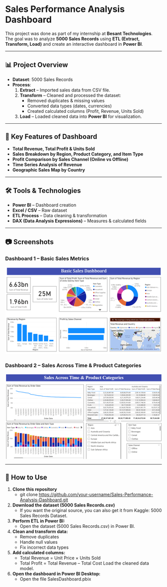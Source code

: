 # Sales Performance Analysis Dashboard

This project was done as part of my internship at **Besant Technologies**.  
The goal was to analyze **5000 Sales Records** using **ETL (Extract, Transform, Load)** and create an interactive dashboard in **Power BI**.

---

## 📊 Project Overview
- **Dataset**: 5000 Sales Records
- **Process**: 
  1. **Extract** – Imported sales data from CSV file.
  2. **Transform** – Cleaned and processed the dataset:
     - Removed duplicates & missing values
     - Converted data types (dates, currencies)
     - Created calculated columns (Profit, Revenue, Units Sold)
  3. **Load** – Loaded cleaned data into **Power BI** for visualization.

---

## 🔑 Key Features of Dashboard
- **Total Revenue, Total Profit & Units Sold**
- **Sales Breakdown by Region, Product Category, and Item Type**
- **Profit Comparison by Sales Channel (Online vs Offline)**
- **Time Series Analysis of Revenue**
- **Geographic Sales Map by Country**

---

## 🛠 Tools & Technologies
- **Power BI** – Dashboard creation
- **Excel / CSV** – Raw dataset
- **ETL Process** – Data cleaning & transformation
- **DAX (Data Analysis Expressions)** – Measures & calculated fields

---

## 📷 Screenshots
### Dashboard 1 – Basic Sales Metrics
![Dashboard 1](Screenshots/dashboard1.png)

### Dashboard 2 – Sales Across Time & Product Categories
![Dashboard 2](Screenshots/dashboard2.png)

---

## 🚀 How to Use
1. **Clone this repository**
   - git clone https://github.com/your-username/Sales-Performance-Analysis-Dashboard.git
2. **Download the dataset (5000 Sales Records.csv)**
   - If you want the original source, you can also get it from Kaggle: 5000 Sales Records Dataset.
3. **Perform ETL in Power BI:**
   - Open the dataset (5000 Sales Records.csv) in Power BI.
4. **Clean and transform data:**
   - Remove duplicates
   - Handle null values
   - Fix incorrect data types
5. **Add calculated columns:**
   - Total Revenue = Unit Price × Units Sold
   - Total Profit = Total Revenue – Total Cost
   Load the cleaned data model.
6. **Open the dashboard in Power BI Desktop:**
   - Open the file SalesDashboard.pbix
     
   

